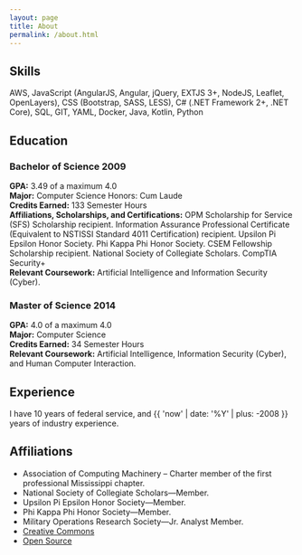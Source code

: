 ```yaml
---
layout: page
title: About
permalink: /about.html
---
```


## Skills
AWS, JavaScript (AngularJS, Angular, jQuery, EXTJS 3+, NodeJS, Leaflet, OpenLayers), CSS (Bootstrap,
SASS, LESS), C# (.NET Framework 2+, .NET Core), SQL, GIT, YAML, Docker, Java, Kotlin, Python

## Education
### Bachelor of Science 2009
**GPA:** 3.49 of a maximum 4.0\
**Major:** Computer Science Honors: Cum Laude\
**Credits Earned:** 133 Semester Hours\
**Affiliations, Scholarships, and Certifications:** OPM Scholarship for Service (SFS) Scholarship
recipient. Information Assurance Professional Certificate (Equivalent to NSTISSI Standard 4011
Certification) recipient. Upsilon Pi Epsilon Honor Society. Phi Kappa Phi Honor Society. CSEM
Fellowship Scholarship recipient. National Society of Collegiate Scholars. CompTIA Security+\
**Relevant Coursework:** Artificial Intelligence and
Information Security (Cyber).

### Master of Science 2014
**GPA:** 4.0 of a maximum 4.0\
**Major:** Computer Science\
**Credits Earned:** 34 Semester Hours\
**Relevant Coursework:** Artificial Intelligence,
Information Security (Cyber), and Human Computer Interaction.

## Experience
I have 10 years of federal service, and {{ 'now' | date: '%Y' | plus: -2008 }} years of industry experience.

## Affiliations
- Association of Computing Machinery – Charter member of the first professional Mississippi chapter.
- National Society of Collegiate Scholars—Member.
- Upsilon Pi Epsilon Honor Society—Member.
- Phi Kappa Phi Honor Society—Member.
- Military Operations Research Society—Jr. Analyst Member.
- [Creative Commons](https://creativecommons.org/)
- [Open Source](https://opensource.org/)
